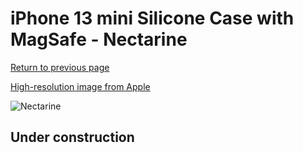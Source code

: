 # iPhone 13 mini Silicone Case with MagSafe - Nectarine

[Return to previous page](/iphone_13)

[High-resolution image from Apple](https://store.storeimages.cdn-apple.com/8756/as-images.apple.com/is/MN603?wid=4500&hei=4500&fmt=png)

<div style="width: 512px"><img src="/almost_uncompressed/MN603.webp" alt="Nectarine"></div>

## Under construction
